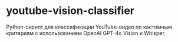 # youtube-vision-classifier
Python-скрипт для классификации YouTube-видео по кастомным критериям с использованием OpenAI GPT-4o Vision и Whisper.
